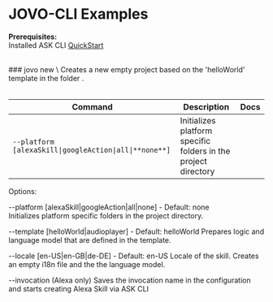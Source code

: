 # JOVO-CLI Examples

**Prerequisites:**
<br/>
Installed ASK CLI 
[QuickStart](https://developer.amazon.com/docs/smapi/quick-start-alexa-skills-kit-command-line-interface.html)

<br/>
### jovo new \<project>
Creates a new empty project based on the 'helloWorld' template in the folder <project>.
<br/>
<br/>

Command | Description | Docs
------------ | ------------- | -------------
`--platform [alexaSkill\|googleAction\|all\|**none**]` | Initializes platform specific folders in the project directory


Options:

--platform [alexaSkill|googleAction|all|none] - Default: none
<br/>
Initializes platform specific folders in the project directory.

--template [helloWorld|audioplayer] - Default: helloWorld
Prepares logic and language model that are defined in the template.

--locale [en-US|en-GB|de-DE] - Default: en-US
Locale of the skill. Creates an empty i18n file and the the language model.

--invocation <invocation-phrase>
(Alexa only) Saves the invocation name in the configuration and starts creating Alexa Skill via ASK CLI
